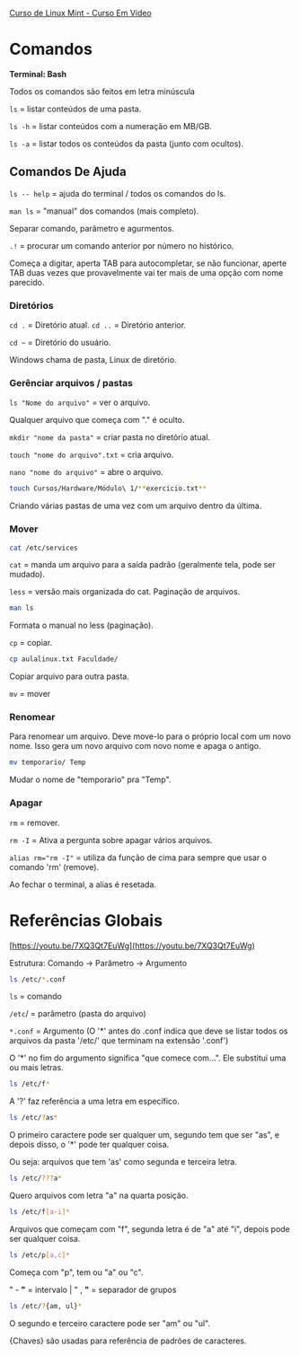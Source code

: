 [Curso de Linux Mint - Curso Em Vídeo](https://youtube.com/playlist?list=PLHz_AreHm4dlIXleu20uwPWFOSswqLYbV)

# Comandos

**Terminal: Bash**

Todos os comandos são feitos em letra minúscula

`ls` = listar conteúdos de uma pasta.

`ls -h` = listar conteúdos com a numeração em MB/GB.

`ls -a` = listar todos os conteúdos da pasta (junto com ocultos).

## Comandos De Ajuda

`ls -- help` = ajuda do terminal / todos os comandos do ls.

`man ls` = "manual" dos comandos (mais completo).

Separar comando, parâmetro e agurmentos.

`.!` = procurar um comando anterior por número no histórico.

Começa a digitar, aperta TAB para autocompletar, se não funcionar, aperte TAB duas vezes que provavelmente vai ter mais de uma opção com nome parecido.

### Diretórios

`cd .` = Diretório atual.
`cd ..` = Diretório anterior.

`cd ~` = Diretório do usuário.

Windows chama de pasta, Linux de diretório.

### Gerênciar arquivos / pastas

`ls "Nome do arquivo"` = ver o arquivo.

Qualquer arquivo que começa com "." é oculto.

`mkdir "nome da pasta"` = criar pasta no diretório atual.

`touch "nome do arquivo".txt` = cria arquivo.

`nano "nome do arquivo"` = abre o arquivo.

```bash
touch Cursos/Hardware/Módulo\ 1/**exercicio.txt**
```

Criando várias pastas de uma vez com um arquivo dentro da última.

### Mover

```bash
cat /etc/services
```

`cat` = manda um arquivo para a saída padrão (geralmente tela, pode ser mudado).

`less` = versão mais organizada do cat. Paginação de arquivos.

```bash
man ls
```

Formata o manual no less (paginação).

`cp` = copiar.

```bash
cp aulalinux.txt Faculdade/
```

Copiar arquivo para outra pasta.

`mv` = mover

### Renomear

Para renomear um arquivo. Deve move-lo para o próprio local com um novo nome. Isso gera um novo arquivo com novo nome e apaga o antigo.

```bash
mv temporario/ Temp
```

Mudar o nome de "temporario" pra "Temp".

### Apagar

`rm` = remover.

`rm -I` = Ativa a pergunta sobre apagar vários arquivos.

`alias rm="rm -I"` = utiliza da função de cima para sempre que usar o comando 'rm' (remove).

Ao fechar o terminal, a alias é resetada.

# Referências Globais

[https://youtu.be/7XQ3Qt7EuWg](https://youtu.be/7XQ3Qt7EuWg)

Estrutura: Comando → Parâmetro → Argumento

```bash
ls /etc/*.conf
```

`ls` = comando

`/etc`/ = parâmetro (pasta do arquivo)

`*.conf` = Argumento (O '*' antes do .conf indica que deve se listar todos os arquivos da pasta '/etc/' que terminam na extensão '.conf')

O '*' no fim do argumento significa "que comece com...". Ele substitui uma ou mais letras.

```bash
ls /etc/f*
```

A '?' faz referência a uma letra em específico.

```bash
ls /etc/?as*
```

O primeiro caractere pode ser qualquer um, segundo tem que ser "as", e depois disso, o '*' pode ter qualquer coisa.

Ou seja: arquivos que tem 'as' como segunda e terceira letra.

```bash
ls /etc/???a*
```

Quero arquivos com letra "a" na quarta posição.

```bash
ls /etc/f[a-i]*
```

Arquivos que começam com "f", segunda letra é de "a" até "i", depois pode ser qualquer coisa.

```bash
ls /etc/p[a,c]*
```

Começa com "p", tem ou "a" ou "c".

" - **"** = intervalo | " , **"** = separador de grupos

```bash
ls /etc/?{am, ul}*
```

O segundo e terceiro caractere pode ser "am" ou "ul".

{Chaves} são usadas para referência de padrões de caracteres.
